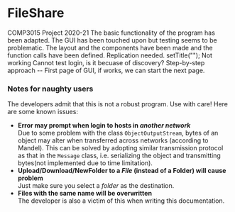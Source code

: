 # FileShare
COMP3015 Project 2020-21
The basic functionality of the program has been adapted.
The GUI has been touched upon but testing seems to be problematic. The layout and the components have been made and the function calls have been defined. Replication needed.
setTitle(""); Not working
Cannot test login, is it becuase of discovery?
Step-by-step approach -- First page of GUI, if works, we can start the next page.

### Notes for naughty users
The developers admit that this is not a robust program. Use with care! Here are some known issues:
* **Error may prompt when login to hosts in *another network***  
Due to some problem with the class `ObjectOutputStream`, bytes of an object may
alter when transferred across networks (according to Mandel). This can be solved
by adopting similar transmission protocol as that in the `Message` class, i.e.
serializing the object and transmitting bytes(not implemented due to time limitation).  
* **Upload/Download/NewFolder to a *File* (instead of a Folder) will cause problem**  
Just make sure you select a *folder* as the destination.
* **Files with the same name will be overwritten**  
The developer is also a victim of this when writing this documentation.